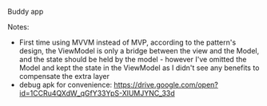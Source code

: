 Buddy app

Notes:
- First time using MVVM instead of MVP, according to the pattern's design, the ViewModel is only a bridge between the view and the Model, and the state should be held by the model - however I've omitted the Model and kept the state in the ViewModel as I didn't see any benefits to compensate the extra layer
- debug apk for convenience: https://drive.google.com/open?id=1CCRu4QXdW_qGfY33YpS-XlUMJYNC_33d

